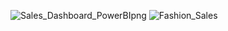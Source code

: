 ![Sales_Dashboard_PowerBIpng](https://github.com/supe29/BI-Dashboards/assets/69507898/bf3e0047-4491-4793-816c-3bdfc32c2304)
![Fashion_Sales](https://github.com/supe29/BI-Dashboards/assets/69507898/2ff74923-44ed-46fd-b23d-e9f34f332638)
